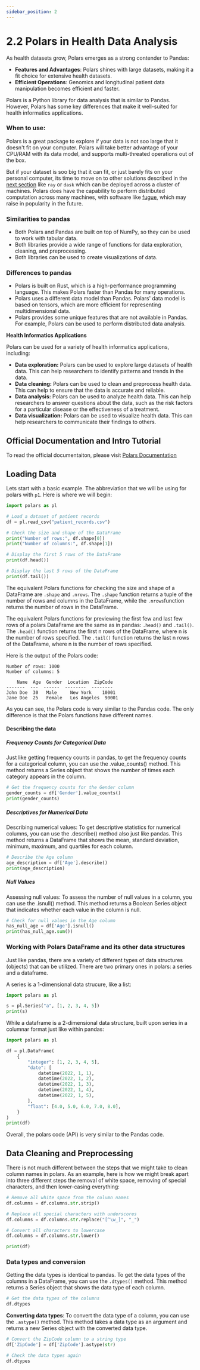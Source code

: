```yaml
---
sidebar_position: 2
---
```


# 2.2 Polars in Health Data Analysis

As health datasets grow, Polars emerges as a strong contender to Pandas:
- **Features and Advantages**: Polars shines with large datasets, making it a fit choice for extensive health datasets.
- **Efficient Operations**: Genomics and longitudinal patient data manipulation becomes efficient and faster.

Polars is a Python library for data analysis that is similar to Pandas. However, Polars has some key differences that make it well-suited for health informatics applications.

### When to use: 

Polars is a great package to explore if your data is not soo large that it doesn't fit on your computer. Polars will take better advantage of your CPU/RAM with its data model, and supports multi-threated operations out of the box. 

But if your dataset is soo big that it can fit, or just barely fits on your personal computer, its time to move on to other solutions described in the [next section](/docs/Ch2/dask.md) like `ray` or `dask` which can be deployed across a cluster of machines. Polars does have the capability to perform distributed computation across many machines, with software like [fugue](https://fugue-tutorials.readthedocs.io/index.html), which may raise in popularity in the future.   

### Similarities to pandas

* Both Polars and Pandas are built on top of NumPy, so they can be used to work with tabular data.
* Both libraries provide a wide range of functions for data exploration, cleaning, and preprocessing.
* Both libraries can be used to create visualizations of data.

### Differences to pandas

* Polars is built on Rust, which is a high-performance programming language. This makes Polars faster than Pandas for many operations.
* Polars uses a different data model than Pandas. Polars' data model is based on tensors, which are more efficient for representing multidimensional data.
* Polars provides some unique features that are not available in Pandas. For example, Polars can be used to perform distributed data analysis.

**Health Informatics Applications**

Polars can be used for a variety of health informatics applications, including:

* **Data exploration:** Polars can be used to explore large datasets of health data. This can help researchers to identify patterns and trends in the data.
* **Data cleaning:** Polars can be used to clean and preprocess health data. This can help to ensure that the data is accurate and reliable.
* **Data analysis:** Polars can be used to analyze health data. This can help researchers to answer questions about the data, such as the risk factors for a particular disease or the effectiveness of a treatment.
* **Data visualization:** Polars can be used to visualize health data. This can help researchers to communicate their findings to others.

## Official Documentation and Intro Tutorial 
To read the official documentaiton, please visit [Polars Documentation](https://pola-rs.github.io/polars-book/user-guide/)

## Loading Data 

Lets start with a basic example. The abbreviation that we will be using for polars with `p1`. Here is where we will begin:

```python
import polars as pl

# Load a dataset of patient records
df = pl.read_csv("patient_records.csv")

# Check the size and shape of the DataFrame
print("Number of rows:", df.shape[0])
print("Number of columns:", df.shape[1])

# Display the first 5 rows of the DataFrame
print(df.head())

# Display the last 5 rows of the DataFrame
print(df.tail())
```

The equivalent Polars functions for checking the size and shape of a DataFrame are `.shape` and `.nrows`. The `.shape` function returns a tuple of the number of rows and columns in the DataFrame, while the `.nrows`function returns the number of rows in the DataFrame.

The equivalent Polars functions for previewing the first few and last few rows of a polars DataFrame are the same as in pandas: `.head()` and `.tail()`. The `.head()` function returns the first n rows of the DataFrame, where n is the number of rows specified. The `.tail()` function returns the last n rows of the DataFrame, where n is the number of rows specified.

Here is the output of the Polars code:

```
Number of rows: 1000
Number of columns: 5

    Name  Age  Gender  Location  ZipCode
-------  ---  ------  --------  --------
John Doe  30   Male     New York    10001
Jane Doe  25   Female   Los Angeles  90001
```

As you can see, the Polars code is very similar to the Pandas code. The only difference is that the Polars functions have different names.

#### Describing the data

##### Frequency Counts for Categorical Data
Just like getting frequency counts in pandas, to get the frequency counts for a categorical column, you can use the .value_counts() method. This method returns a Series object that shows the number of times each category appears in the column.

```python
# Get the frequency counts for the Gender column
gender_counts = df['Gender'].value_counts()
print(gender_counts)
```

##### Descriptives for Numerical Data
Describing numerical values: To get descriptive statistics for numerical columns, you can use the .describe() method also just like pandas. This method returns a DataFrame that shows the mean, standard deviation, minimum, maximum, and quartiles for each column.

```python
# Describe the Age column
age_description = df['Age'].describe()
print(age_description)
```

##### Null Values

Assessing null values: To assess the number of null values in a column, you can use the .isnull() method. This method returns a Boolean Series object that indicates whether each value in the column is null.

```python
# Check for null values in the Age column
has_null_age = df['Age'].isnull()
print(has_null_age.sum())
```


### Working with Polars DataFrame and its other data structures

Just like pandas, there are a variety of different types of data structures (objects) that can be utilized. There are two primary ones in polars: a series and a dataframe. 

A series is a 1-dimensional data strucure, like a list: 

```python
import polars as pl

s = pl.Series("a", [1, 2, 3, 4, 5])
print(s)
```

While a dataframe is a 2-dimensional data structure, built upon series in a columnar format just like within pandas:

```python
import polars as pl

df = pl.DataFrame(
    {
        "integer": [1, 2, 3, 4, 5],
        "date": [
            datetime(2022, 1, 1),
            datetime(2022, 1, 2),
            datetime(2022, 1, 3),
            datetime(2022, 1, 4),
            datetime(2022, 1, 5),
        ],
        "float": [4.0, 5.0, 6.0, 7.0, 8.0],
    }
)
print(df)
```

Overall, the polars code (API) is very similar to the Pandas code. 

## Data Cleaning and Preprocessing

There is not much different between the steps that we might take to clean column names in polars. As an example, here is how we might break apart into three different steps the removal of white space, removing of special characters, and then lower-casing everything:

```python
# Remove all white space from the column names
df.columns = df.columns.str.strip()

# Replace all special characters with underscores
df.columns = df.columns.str.replace("[^\w_]", "_")

# Convert all characters to lowercase
df.columns = df.columns.str.lower()

print(df)
```

### Data types and conversion 

Getting the data types is identical to pandas. To get the data types of the columns in a DataFrame, you can use the `.dtypes()` method. This method returns a Series object that shows the data type of each column.

```python
# Get the data types of the columns
df.dtypes
```

**Converting data types**: To convert the data type of a column, you can use the `.astype()` method. This method takes a data type as an argument and returns a new Series object with the converted data type.

```python
# Convert the ZipCode column to a string type
df['ZipCode'] = df['ZipCode'].astype(str)

# Check the data types again
df.dtypes
```